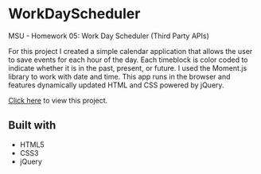 # WorkDayScheduler
MSU - Homework 05: Work Day Scheduler (Third Party APIs)

For this project I created a simple calendar application that allows the user to save events for each hour of the day. Each timeblock is color coded to indicate whether it is in the past, present, or future. I used the Moment.js library to work with date and time. This app runs in the browser and features dynamically updated HTML and CSS powered by jQuery.


[Click here](https://stricklin927.github.io/WorkDayScheduler/) to view this project.

## Built with
* HTML5
* CSS3
* jQuery